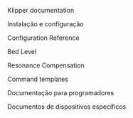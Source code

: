 Klipper documentation

Instalação e configuração

Configuration Reference

Bed Level

Resonance Compensation

Command templates

Documentação para programadores

Documentos de dispositivos específicos
